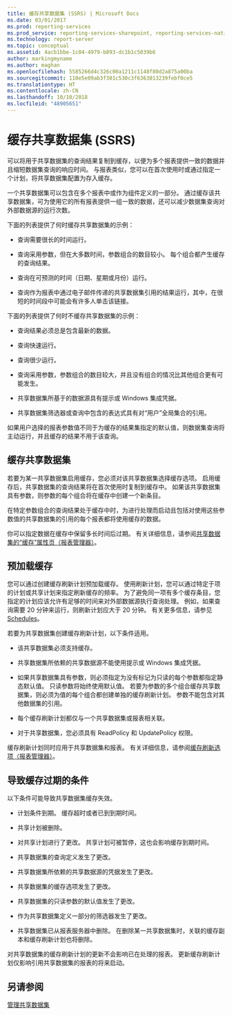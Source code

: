 ```yaml
---
title: 缓存共享数据集 (SSRS) | Microsoft Docs
ms.date: 03/01/2017
ms.prod: reporting-services
ms.prod_service: reporting-services-sharepoint, reporting-services-native
ms.technology: report-server
ms.topic: conceptual
ms.assetid: 4acb1bbe-1c04-4979-b893-dc1b1c5039b6
author: markingmyname
ms.author: maghan
ms.openlocfilehash: 5585266d4c326c00a1211c1148f80d2a875a00ba
ms.sourcegitcommit: 110e5e09ab3f301c530c3f6363013239febf0ce5
ms.translationtype: HT
ms.contentlocale: zh-CN
ms.lasthandoff: 10/10/2018
ms.locfileid: "48905651"
---
```

# <a name="cache-shared-datasets-ssrs"></a>缓存共享数据集 (SSRS)
  可以将用于共享数据集的查询结果复制到缓存，以便为多个报表提供一致的数据并且缩短数据集查询的响应时间。 与报表类似，您可以在首次使用时或通过指定一个计划，将共享数据集配置为存入缓存。  
  
 一个共享数据集可以包含在多个报表中或作为组件定义的一部分。 通过缓存该共享数据集，可为使用它的所有报表提供一组一致的数据，还可以减少数据集查询对外部数据源的运行次数。  
  
 下面的列表提供了何时缓存共享数据集的示例：  
  
-   查询需要很长的时间运行。  
  
-   查询采用参数，但在大多数时间，参数组合的数目较小。 每个组合都产生缓存的查询结果。  
  
-   查询在可预测的时间（日期、星期或月份）运行。  
  
-   查询作为报表中通过电子邮件传递的共享数据集引用的结果运行，其中，在很短的时间段中可能会有许多人单击该链接。  
  
 下面的列表提供了何时不缓存共享数据集的示例：  
  
-   查询结果必须总是包含最新的数据。  
  
-   查询快速运行。  
  
-   查询很少运行。  
  
-   查询采用参数，参数组合的数目较大，并且没有组合的情况比其他组合更有可能发生。  
  
-   共享数据集所基于的数据源具有提示或 Windows 集成凭据。  
  
-   共享数据集筛选器或查询中包含的表达式具有对“用户”全局集合的引用。  
  
 如果用户选择的报表参数值不同于为缓存的结果集指定的默认值，则数据集查询将主动运行，并且缓存的结果不用于该查询。  
  
## <a name="caching-shared-datasets"></a>缓存共享数据集  
 若要为某一共享数据集启用缓存，您必须对该共享数据集选择缓存选项。 启用缓存后，共享数据集的查询结果将在首次使用时复制到缓存中。 如果该共享数据集具有参数，则参数的每个组合将在缓存中创建一个新条目。  
  
 在特定参数组合的查询结果处于缓存中时，为进行处理而启动且包括对使用这些参数值的共享数据集的引用的每个报表都将使用缓存的数据。  
  
 你可以指定数据在缓存中保留多长时间后过期。 有关详细信息，请参阅[共享数据集的“缓存”属性页（报表管理器）](http://msdn.microsoft.com/library/eac372e9-d2a1-48a8-bbe5-09d101df16ea)。  
  
## <a name="preloading-the-cache"></a>预加载缓存  
 您可以通过创建缓存刷新计划预加载缓存。 使用刷新计划，您可以通过特定于项的计划或共享计划来指定刷新缓存的频率。 为了避免同一项有多个缓存条目，您指定的计划应该允许有足够的时间来对外部数据源执行查询处理。 例如，如果查询需要 20 分钟来运行，则刷新计划应大于 20 分钟。 有关更多信息，请参见 [Schedules](../../reporting-services/subscriptions/schedules.md)。  
  
 若要为共享数据集创建缓存刷新计划，以下条件适用。  
  
-   该共享数据集必须支持缓存。  
  
-   共享数据集所依赖的共享数据源不能使用提示或 Windows 集成凭据。  
  
-   如果共享数据集具有参数，则必须指定为没有标记为只读的每个参数都指定静态默认值。 只读参数将始终使用默认值。 若要为参数的多个组合缓存共享数据集，则必须为值的每个组合都创建单独的缓存刷新计划。 参数不能包含对其他数据集的引用。  
  
-   每个缓存刷新计划都仅与一个共享数据集或报表相关联。  
  
-   对于共享数据集，您必须具有 ReadPolicy 和 UpdatePolicy 权限。  
  
 缓存刷新计划同时应用于共享数据集和报表。 有关详细信息，请参阅[缓存刷新选项（报表管理器）](http://msdn.microsoft.com/library/227da40c-6bd2-48ec-aa9c-50ce6c1ca3a6)。  
  
## <a name="conditions-that-cause-cache-expiration"></a>导致缓存过期的条件  
 以下条件可能导致共享数据集缓存失效。  
  
-   计划条件到期。 缓存超时或者已到到期时间。  
  
-   共享计划被删除。  
  
-   对共享计划进行了更改。 共享计划可被暂停，这也会影响缓存到期时间。  
  
-   共享数据集的查询定义发生了更改。  
  
-   共享数据集所依赖的共享数据源的凭据发生了更改。  
  
-   共享数据集的缓存选项发生了更改。  
  
-   共享数据集的只读参数的默认值发生了更改。  
  
-   作为共享数据集定义一部分的筛选器发生了更改。  
  
-   共享数据集已从报表服务器中删除。 在删除某一共享数据集时，关联的缓存副本和缓存刷新计划也将删除。  
  
 对共享数据集的缓存刷新计划的更新不会影响已在处理的报表。 更新缓存刷新计划仅影响引用共享数据集的报表的将来启动。  
  
## <a name="see-also"></a>另请参阅  
 [管理共享数据集](../../reporting-services/report-data/manage-shared-datasets.md)  
  
  
